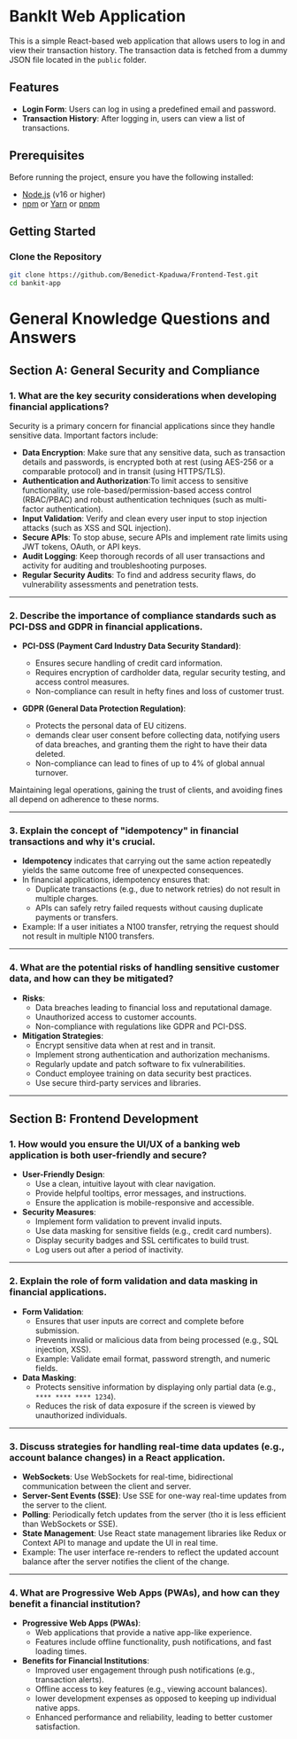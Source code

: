 # BankIt Web Application

This is a simple React-based web application that allows users to log in and view their transaction history. The transaction data is fetched from a dummy JSON file located in the `public` folder.

## Features

- **Login Form**: Users can log in using a predefined email and password.
- **Transaction History**: After logging in, users can view a list of transactions.

## Prerequisites

Before running the project, ensure you have the following installed:

- [Node.js](https://nodejs.org/) (v16 or higher)
- [npm](https://www.npmjs.com/) or [Yarn](https://yarnpkg.com/) or [pnpm](https://pnpm.io/)

## Getting Started

### Clone the Repository

```bash
git clone https://github.com/Benedict-Kpaduwa/Frontend-Test.git
cd bankit-app
```

# General Knowledge Questions and Answers


## Section A: General Security and Compliance

### 1. What are the key security considerations when developing financial applications?

Security is a primary concern for financial applications since they handle sensitive data. Important factors include:

- **Data Encryption**: Make sure that any sensitive data, such as transaction details and passwords, is encrypted both at rest (using AES-256 or a comparable protocol) and in transit (using HTTPS/TLS).
- **Authentication and Authorization**:To limit access to sensitive functionality, use role-based/permission-based access control (RBAC/PBAC) and robust authentication techniques (such as multi-factor authentication).
- **Input Validation**: Verify and clean every user input to stop injection attacks (such as XSS and SQL injection).
- **Secure APIs**: To stop abuse, secure APIs and implement rate limits using JWT tokens, OAuth, or API keys.
- **Audit Logging**: Keep thorough records of all user transactions and activity for auditing and troubleshooting purposes.
- **Regular Security Audits**: To find and address security flaws, do vulnerability assessments and penetration tests.

---

### 2. Describe the importance of compliance standards such as PCI-DSS and GDPR in financial applications.

- **PCI-DSS (Payment Card Industry Data Security Standard)**:
  - Ensures secure handling of credit card information.
  - Requires encryption of cardholder data, regular security testing, and access control measures.
  - Non-compliance can result in hefty fines and loss of customer trust.

- **GDPR (General Data Protection Regulation)**:
  - Protects the personal data of EU citizens.
  - demands clear user consent before collecting data, notifying users of data breaches, and granting them the right to have their data deleted.
  - Non-compliance can lead to fines of up to 4% of global annual turnover.

Maintaining legal operations, gaining the trust of clients, and avoiding fines all depend on adherence to these norms.

---

### 3. Explain the concept of "idempotency" in financial transactions and why it's crucial.

- **Idempotency** indicates that carrying out the same action repeatedly yields the same outcome free of unexpected consequences.
- In financial applications, idempotency ensures that:
  - Duplicate transactions (e.g., due to network retries) do not result in multiple charges.
  - APIs can safely retry failed requests without causing duplicate payments or transfers.
- Example: If a user initiates a N100 transfer, retrying the request should not result in multiple N100 transfers.

---

### 4. What are the potential risks of handling sensitive customer data, and how can they be mitigated?

- **Risks**:
  - Data breaches leading to financial loss and reputational damage.
  - Unauthorized access to customer accounts.
  - Non-compliance with regulations like GDPR and PCI-DSS.
- **Mitigation Strategies**:
  - Encrypt sensitive data when at rest and in transit.
  - Implement strong authentication and authorization mechanisms.
  - Regularly update and patch software to fix vulnerabilities.
  - Conduct employee training on data security best practices.
  - Use secure third-party services and libraries.

---

## Section B: Frontend Development

### 1. How would you ensure the UI/UX of a banking web application is both user-friendly and secure?

- **User-Friendly Design**:
  - Use a clean, intuitive layout with clear navigation.
  - Provide helpful tooltips, error messages, and instructions.
  - Ensure the application is mobile-responsive and accessible.
- **Security Measures**:
  - Implement form validation to prevent invalid inputs.
  - Use data masking for sensitive fields (e.g., credit card numbers).
  - Display security badges and SSL certificates to build trust.
  - Log users out after a period of inactivity.

---

### 2. Explain the role of form validation and data masking in financial applications.

- **Form Validation**:
  - Ensures that user inputs are correct and complete before submission.
  - Prevents invalid or malicious data from being processed (e.g., SQL injection, XSS).
  - Example: Validate email format, password strength, and numeric fields.
- **Data Masking**:
  - Protects sensitive information by displaying only partial data (e.g., `**** **** **** 1234`).
  - Reduces the risk of data exposure if the screen is viewed by unauthorized individuals.

---

### 3. Discuss strategies for handling real-time data updates (e.g., account balance changes) in a React application.

- **WebSockets**: Use WebSockets for real-time, bidirectional communication between the client and server.
- **Server-Sent Events (SSE)**: Use SSE for one-way real-time updates from the server to the client.
- **Polling**: Periodically fetch updates from the server (tho it is less efficient than WebSockets or SSE).
- **State Management**: Use React state management libraries like Redux or Context API to manage and update the UI in real time.
- Example: The user interface re-renders to reflect the updated account balance after the server notifies the client of the change.

---

### 4. What are Progressive Web Apps (PWAs), and how can they benefit a financial institution?

- **Progressive Web Apps (PWAs)**:
  - Web applications that provide a native app-like experience.
  - Features include offline functionality, push notifications, and fast loading times.
- **Benefits for Financial Institutions**:
  - Improved user engagement through push notifications (e.g., transaction alerts).
  - Offline access to key features (e.g., viewing account balances).
  - lower development expenses as opposed to keeping up individual native apps.
  - Enhanced performance and reliability, leading to better customer satisfaction.
